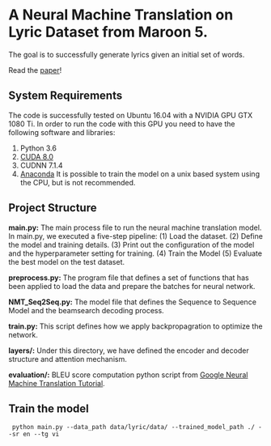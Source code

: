 # A Neural Machine Translation on Lyric Dataset from Maroon 5.
The goal is to successfully generate lyrics given an initial set of words.

Read the [paper](lyricNMT/Lin205_Final_Report.pdf)!

## System Requirements
The code is successfully tested on Ubuntu 16.04 with a NVIDIA GPU GTX 1080 Ti. In order to run the code with this GPU you need to have the following software and libraries:
1. Python 3.6
2. [CUDA 8.0](https://developer.nvidia.com/cuda-80-ga2-download-archive)
3. CUDNN 7.1.4
4. [Anaconda](https://anaconda.org/)
It is possible to train the model on a unix based system using the CPU, but is not recommended.

## Project Structure
__main.py:__ The main process file to run the neural machine translation model. In main.py, we executed a five-step pipeline: (1) Load the dataset. (2) Define the model and training details. (3) Print out the configuration of the model and the hyperparameter setting for training. (4) Train the Model (5) Evaluate the best model on the test dataset. 

__preprocess.py:__ The program file that defines a set of functions that has been applied to load the data and prepare the batches for neural network.

__NMT_Seq2Seq.py:__ The model file that defines the Sequence to Sequence Model and the beamsearch decoding process.

__train.py:__ This script defines how we apply backpropagration to optimize the network. 

__layers/:__ Under this directory, we have defined the encoder and decoder structure and attention mechanism.

__evaluation/:__ BLEU score computation python script from [Google Neural Machine Translation Tutorial](https://github.com/tensorflow/nmt).

## Train the model
```
 python main.py --data_path data/lyric/data/ --trained_model_path ./ --sr en --tg vi
```
